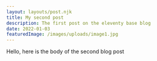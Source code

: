 ```yaml
---
layout: layouts/post.njk
title: My second post
description: The first post on the eleventy base blog
date: 2022-01-03
featuredImage: /images/uploads/image1.jpg
---
```


Hello, here is the body of the second blog post
